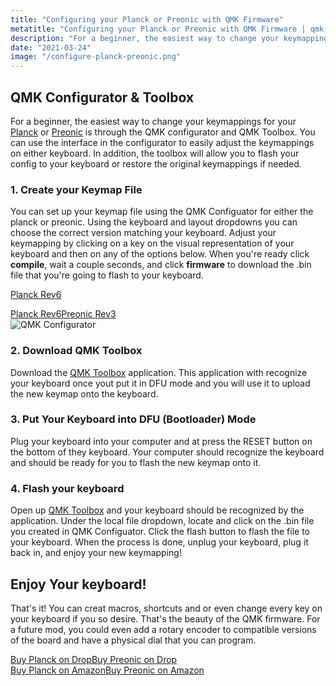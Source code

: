 ```yaml
---
title: "Configuring your Planck or Preonic with QMK Firmware"
metatitle: "Configuring your Planck or Preonic with QMK Firmware | qmk configurator OLKB 40% percent keyboard kit"
description: "For a beginner, the easiest way to change your keymappings for your Planck or Preonic is through the QMK configurator and QMK Toolbox. You can use the interface in the configurator to easily adjust the keymappings on either keyboard. In addition, the toolbox will allow you to flash your config to your keyboard or restore the original keymappings if needed."
date: "2021-03-24"
image: "/configure-planck-preonic.png"
---
```


## QMK Configurator & Toolbox

For a beginner, the easiest way to change your keymappings for your [Planck](http://localhost:3000/configure) or [Preonic](http://localhost:3000/configure) is through the QMK configurator and QMK Toolbox. You can use the interface in the configurator to easily adjust the keymappings on either keyboard. In addition, the toolbox will allow you to flash your config to your keyboard or restore the original keymappings if needed.

### 1. Create your Keymap File

You can set up your keymap file using the QMK Configuator for either the planck or preonic. Using the keyboard and layout dropdowns you can choose the correct version matching your keyboard. Adjust your keymapping by clicking on a key on the visual representation of your keyboard and then on any of the options below. When you're ready click **compile**, wait a couple seconds, and click **firmware** to download the .bin file that you're going to flash to your keyboard.

<a href="https://config.qmk.fm/#/planck/rev6/LAYOUT_ortho_4x12" class="btn btn-primary mr-2 mb-2">Planck Rev6</a>

<div class="my-3"><a href="https://config.qmk.fm/#/planck/rev6/LAYOUT_ortho_4x12" class="btn btn-primary mr-2 mb-2">Planck Rev6</a><a href="https://config.qmk.fm/#/preonic/rev3/LAYOUT_ortho_5x12" class="btn btn-primary mb-2">Preonic Rev3</a></div>

<img src="/qmk-configurator.png" alt="QMK Configurator" class="img-fluid my-3">

### 2. Download QMK Toolbox

Download the [QMK Toolbox](https://github.com/qmk/qmk_toolbox/releases) application. This application with recognize your keyboard once yout put it in DFU mode and you will use it to upload the new keymap onto the keyboard.

### 3. Put Your Keyboard into DFU (Bootloader) Mode

Plug your keyboard into your computer and at press the RESET button on the bottom of they keyboard. Your computer should recognize the keyboard and should be ready for you to flash the new keymap onto it.

### 4. Flash your keyboard

Open up [QMK Toolbox](https://github.com/qmk/qmk_toolbox/releases) and your keyboard should be recognized by the application. Under the local file dropdown, locate and click on the .bin file you created in QMK Configuator. Click the flash button to flash the file to your keyboard. When the process is done, unplug your keyboard, plug it back in, and enjoy your new keymapping!

## Enjoy Your keyboard!
That's it! You can creat macros, shortcuts and or even change every key on your keyboard if you so desire.  That's the beauty of the QMK firmware.  For a future mod, you could even add a rotary encoder to compatible versions of the board and have a physical dial that you can program.

<div class="my-3"><a href="https://amzn.to/333pMu0" class="btn btn-secondary mr-2 mb-2">Buy Planck on Drop</a><a href="https://drop.com/buy/preonic-mechanical-keyboard?utm_source=linkshare&amp;referer=T93XGG" class="btn btn-secondary mr-2 mb-2">Buy Preonic on Drop</a></div>

<div class="my-3"><a href="" class="btn btn-primary mr-2 mb-2">Buy Planck on Amazon</a><a href="https://amzn.to/3sfnB1D" class="btn btn-primary mr-2 mb-2">Buy Preonic on Amazon</a></div>